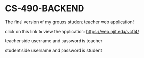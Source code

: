# CS-490-BACKEND

The final version of my groups student teacher web application!

click on this link to view the application: https://web.njit.edu/~cfl4/

teacher side
username and password is teacher

student side
username and password is student
